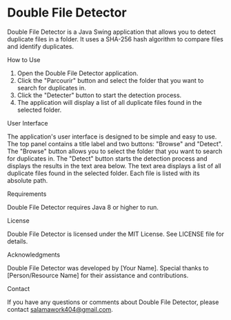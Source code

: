 # Double File Detector

Double File Detector is a Java Swing application that allows you to detect duplicate files in a folder. It uses a SHA-256 hash algorithm to compare files and identify duplicates.

How to Use

1. Open the Double File Detector application.
2. Click the "Parcourir" button and select the folder that you want to search for duplicates in.
3. Click the "Detecter" button to start the detection process.
4. The application will display a list of all duplicate files found in the selected folder.

User Interface

The application's user interface is designed to be simple and easy to use. The top panel contains a title label and two buttons: "Browse" and "Detect".
The "Browse" button allows you to select the folder that you want to search for duplicates in. The "Detect" button starts the detection process and displays the results in the text area below.
The text area displays a list of all duplicate files found in the selected folder. Each file is listed with its absolute path.

Requirements

Double File Detector requires Java 8 or higher to run.

License

Double File Detector is licensed under the MIT License. See LICENSE file for details.

Acknowledgments

Double File Detector was developed by [Your Name]. Special thanks to [Person/Resource Name] for their assistance and contributions.

Contact

If you have any questions or comments about Double File Detector, please contact salamawork404@gmail.com.
